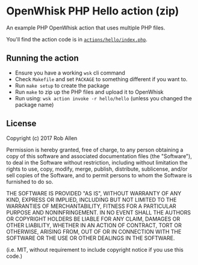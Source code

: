 # OpenWhisk PHP Hello action (zip)

An example PHP OpenWhisk action that uses multiple PHP files.

You'll find the action code is in [`actions/hello/index.php`][1].


## Running the action 

* Ensure you have a working `wsk` cli command
* Check `Makefile` and set `PACKAGE` to something different if you want to.
* Run `make setup` to create the package
* Run `make` to zip up the PHP files and upload it to OpenWhisk
* Run using: `wsk action invoke -r hello/hello`  (unless you changed the package name)


[1]: https://github.com/akrabat/ow-php-hello-zip/blob/master/actions/hello/index.php


## License

Copyright (c) 2017 Rob Allen

Permission is hereby granted, free of charge, to any person obtaining a copy
of this software and associated documentation files (the "Software"), to deal
in the Software without restriction, including without limitation the rights
to use, copy, modify, merge, publish, distribute, sublicense, and/or sell
copies of the Software, and to permit persons to whom the Software is
furnished to do so.

THE SOFTWARE IS PROVIDED "AS IS", WITHOUT WARRANTY OF ANY KIND, EXPRESS OR
IMPLIED, INCLUDING BUT NOT LIMITED TO THE WARRANTIES OF MERCHANTABILITY,
FITNESS FOR A PARTICULAR PURPOSE AND NONINFRINGEMENT. IN NO EVENT SHALL THE
AUTHORS OR COPYRIGHT HOLDERS BE LIABLE FOR ANY CLAIM, DAMAGES OR OTHER
LIABILITY, WHETHER IN AN ACTION OF CONTRACT, TORT OR OTHERWISE, ARISING FROM,
OUT OF OR IN CONNECTION WITH THE SOFTWARE OR THE USE OR OTHER DEALINGS IN THE
SOFTWARE.

(i.e. MIT, without requirement to include copyright notice if you use this code.)
